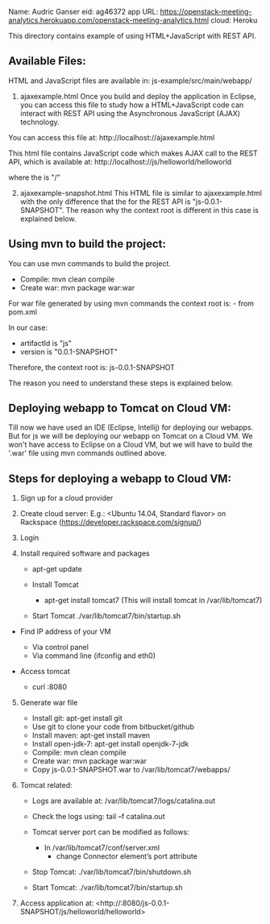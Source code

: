 Name: Audric Ganser
eid: ag46372
app URL: https://openstack-meeting-analytics.herokuapp.com/openstack-meeting-analytics.html
cloud: Heroku


This directory contains example of using HTML+JavaScript with REST API.

Available Files:
-----------------

HTML and JavaScript files are available in: js-example/src/main/webapp/

1) ajaxexample.html
Once you build and deploy the application in Eclipse, you can access
this file to study how a HTML+JavaScript code can interact with REST API
using the Asynchronous JavaScript (AJAX) technology.

You can access this file at:
http://localhost:<port>/<context-root>/ajaxexample.html

This html file contains JavaScript code which makes AJAX call to the REST API,
which is available at:
http://localhost:<port>/<context-root>/js/helloworld/helloworld

where the <context-root> is "/"

2) ajaxexample-snapshot.html
This HTML file is similar to ajaxexample.html with the only difference that
the <context-root> for the REST API is "js-0.0.1-SNAPSHOT".
The reason why the context root is different in this case is explained below.


Using mvn to build the project:
----------------------------------
You can use mvn commands to build the project.
- Compile: mvn clean compile
- Create war: mvn package war:war

For war file generated by using mvn commands the context root is:
<artifactId>-<version> from pom.xml

In our case:
- artifactId is "js"
- version is "0.0.1-SNAPSHOT"

Therefore, the context root is: js-0.0.1-SNAPSHOT

The reason you need to understand these steps is explained below.


Deploying webapp to Tomcat on Cloud VM:
----------------------------------------
Till now we have used an IDE (Eclipse, Intellij) for deploying our webapps.
But for js we will be deploying our webapp on Tomcat on a Cloud VM.
We won't have access to Eclipse on a Cloud VM, but we will have to build the '.war' file
using mvn commands outlined above.


Steps for deploying a webapp to Cloud VM:
-------------------------------------------

1) Sign up for a cloud provider

2) Create cloud server:
   E.g.: <Ubuntu 14.04, Standard flavor> on Rackspace (https://developer.rackspace.com/signup/)

3) Login
   
4) Install required software and packages
   - apt-get update

   - Install Tomcat
     - apt-get install tomcat7 (This will install tomcat in /var/lib/tomcat7)

   - Start Tomcat
     ./var/lib/tomcat7/bin/startup.sh

  - Find IP address of your VM
    - Via control panel
    - Via command line (ifconfig and eth0)

  - Access tomcat
    - curl <IP-address>:8080

5) Generate war file
   - Install git: apt-get install git
   - Use git to clone your code from bitbucket/github
   - Install maven: apt-get install maven
   - Install open-jdk-7: apt-get install openjdk-7-jdk
   - Compile: mvn clean compile
   - Create war: mvn package war:war
   - Copy js-0.0.1-SNAPSHOT.war to /var/lib/tomcat7/webapps/

6) Tomcat related:
   - Logs are available at:
     /var/lib/tomcat7/logs/catalina.out
   
   - Check the logs using: tail –f catalina.out

   - Tomcat server port can be modified as follows:
     - In /var/lib/tomcat7/conf/server.xml
       - change Connector element’s port attribute

   - Stop Tomcat:
     ./var/lib/tomcat7/bin/shutdown.sh

   - Start Tomcat:
     ./var/lib/tomcat7/bin/startup.sh


7) Access application at:
   <http://<IP-address>:8080/js-0.0.1-SNAPSHOT/js/helloworld/helloworld>
